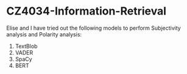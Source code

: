 # CZ4034-Information-Retrieval

Elise and I have tried out the following models to perform Subjectivity analysis and Polarity analysis:
1. TextBlob
2. VADER
3. SpaCy
4. BERT
